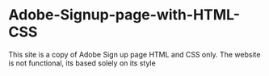 # Adobe-Signup-page-with-HTML-CSS
This site is a copy of Adobe Sign up page HTML and CSS only. The website is not functional, its based solely on its style
